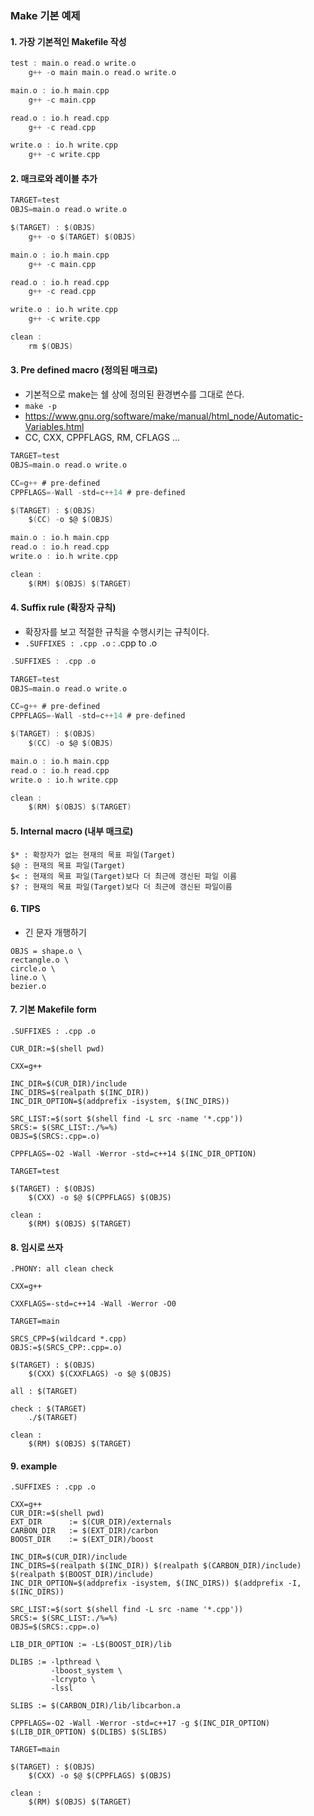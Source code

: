 ### Make 기본 예제

#### 1. 가장 기본적인 Makefile 작성
```c
test : main.o read.o write.o
    g++ -o main main.o read.o write.o

main.o : io.h main.cpp
    g++ -c main.cpp

read.o : io.h read.cpp
    g++ -c read.cpp

write.o : io.h write.cpp
    g++ -c write.cpp
```

#### 2. 매크로와 레이블 추가
```c
TARGET=test
OBJS=main.o read.o write.o

$(TARGET) : $(OBJS)
    g++ -o $(TARGET) $(OBJS)

main.o : io.h main.cpp
    g++ -c main.cpp

read.o : io.h read.cpp
    g++ -c read.cpp

write.o : io.h write.cpp
    g++ -c write.cpp

clean :
    rm $(OBJS)
````

#### 3. Pre defined macro (정의된 매크로)
* 기본적으로 make는 쉘 상에 정의된 환경변수를 그대로 쓴다.
* ```make -p```
* https://www.gnu.org/software/make/manual/html_node/Automatic-Variables.html
* CC, CXX, CPPFLAGS, RM, CFLAGS ...
```c
TARGET=test
OBJS=main.o read.o write.o

CC=g++ # pre-defined
CPPFLAGS=-Wall -std=c++14 # pre-defined

$(TARGET) : $(OBJS)
    $(CC) -o $@ $(OBJS)

main.o : io.h main.cpp
read.o : io.h read.cpp
write.o : io.h write.cpp

clean :
    $(RM) $(OBJS) $(TARGET)
```

#### 4. Suffix rule (확장자 규칙)
* 확장자를 보고 적절한 규칙을 수행시키는 규칙이다.
* ```.SUFFIXES : .cpp .o``` : .cpp to .o
```c
.SUFFIXES : .cpp .o

TARGET=test
OBJS=main.o read.o write.o

CC=g++ # pre-defined
CPPFLAGS=-Wall -std=c++14 # pre-defined

$(TARGET) : $(OBJS)
    $(CC) -o $@ $(OBJS)

main.o : io.h main.cpp
read.o : io.h read.cpp
write.o : io.h write.cpp

clean :
    $(RM) $(OBJS) $(TARGET)
```

#### 5. Internal macro (내부 매크로)
```
$* : 확장자가 없는 현재의 목표 파일(Target)
$@ : 현재의 목표 파일(Target)
$< : 현재의 목표 파일(Target)보다 더 최근에 갱신된 파일 이름
$? : 현재의 목표 파일(Target)보다 더 최근에 갱신된 파일이름
```

#### 6. TIPS
* 긴 문자 개행하기
```
OBJS = shape.o \
rectangle.o \
circle.o \
line.o \
bezier.o 
```

#### 7. 기본 Makefile form
```
.SUFFIXES : .cpp .o

CUR_DIR:=$(shell pwd)

CXX=g++

INC_DIR=$(CUR_DIR)/include
INC_DIRS=$(realpath $(INC_DIR))
INC_DIR_OPTION=$(addprefix -isystem, $(INC_DIRS))

SRC_LIST:=$(sort $(shell find -L src -name '*.cpp'))
SRCS:= $(SRC_LIST:./%=%)
OBJS=$(SRCS:.cpp=.o)

CPPFLAGS=-O2 -Wall -Werror -std=c++14 $(INC_DIR_OPTION)

TARGET=test

$(TARGET) : $(OBJS)
    $(CXX) -o $@ $(CPPFLAGS) $(OBJS)

clean :
    $(RM) $(OBJS) $(TARGET)
```

#### 8. 임시로 쓰자
```
.PHONY: all clean check

CXX=g++

CXXFLAGS=-std=c++14 -Wall -Werror -O0

TARGET=main

SRCS_CPP=$(wildcard *.cpp)
OBJS:=$(SRCS_CPP:.cpp=.o)

$(TARGET) : $(OBJS)
    $(CXX) $(CXXFLAGS) -o $@ $(OBJS)

all : $(TARGET)

check : $(TARGET)
    ./$(TARGET)

clean :
    $(RM) $(OBJS) $(TARGET)

```

#### 9. example
```
.SUFFIXES : .cpp .o

CXX=g++
CUR_DIR:=$(shell pwd)
EXT_DIR      := $(CUR_DIR)/externals
CARBON_DIR   := $(EXT_DIR)/carbon
BOOST_DIR    := $(EXT_DIR)/boost

INC_DIR=$(CUR_DIR)/include
INC_DIRS=$(realpath $(INC_DIR)) $(realpath $(CARBON_DIR)/include) $(realpath $(BOOST_DIR)/include)
INC_DIR_OPTION=$(addprefix -isystem, $(INC_DIRS)) $(addprefix -I, $(INC_DIRS))

SRC_LIST:=$(sort $(shell find -L src -name '*.cpp'))
SRCS:= $(SRC_LIST:./%=%)
OBJS=$(SRCS:.cpp=.o)

LIB_DIR_OPTION := -L$(BOOST_DIR)/lib

DLIBS := -lpthread \
         -lboost_system \
         -lcrypto \
         -lssl

SLIBS := $(CARBON_DIR)/lib/libcarbon.a

CPPFLAGS=-O2 -Wall -Werror -std=c++17 -g $(INC_DIR_OPTION) $(LIB_DIR_OPTION) $(DLIBS) $(SLIBS)

TARGET=main

$(TARGET) : $(OBJS)
    $(CXX) -o $@ $(CPPFLAGS) $(OBJS)

clean :
    $(RM) $(OBJS) $(TARGET)
```
